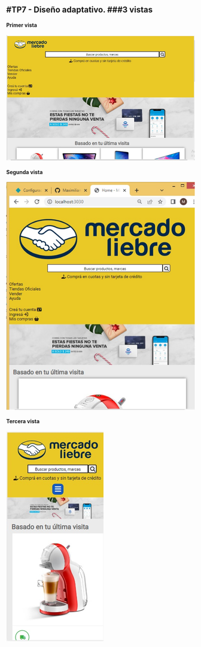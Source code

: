 #TP7 - Diseño adaptativo. 
###3 vistas
-------------------------------------------------------------------------
#### Primer vista
![Asi quedo](https://github.com/MaximilianoAlonso/TP7-ML-Dise-oAdaptativo/blob/master/desktop.jpg?raw=true)


#### Segunda vista
![Asi quedo](https://github.com/MaximilianoAlonso/TP7-ML-Dise-oAdaptativo/blob/master/tablet.jpg?raw=true)


#### Tercera vista
![Asi quedo](https://github.com/MaximilianoAlonso/TP7-ML-Dise-oAdaptativo/blob/master/mobile.jpg?raw=true)